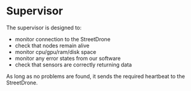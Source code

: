 # Supervisor

The supervisor is designed to:

- monitor connection to the StreetDrone
- check that nodes remain alive
- monitor cpu/gpu/ram/disk space
- monitor any error states from our software
- check that sensors are correctly returning data

As long as no problems are found, it sends the required heartbeat to the StreetDrone.